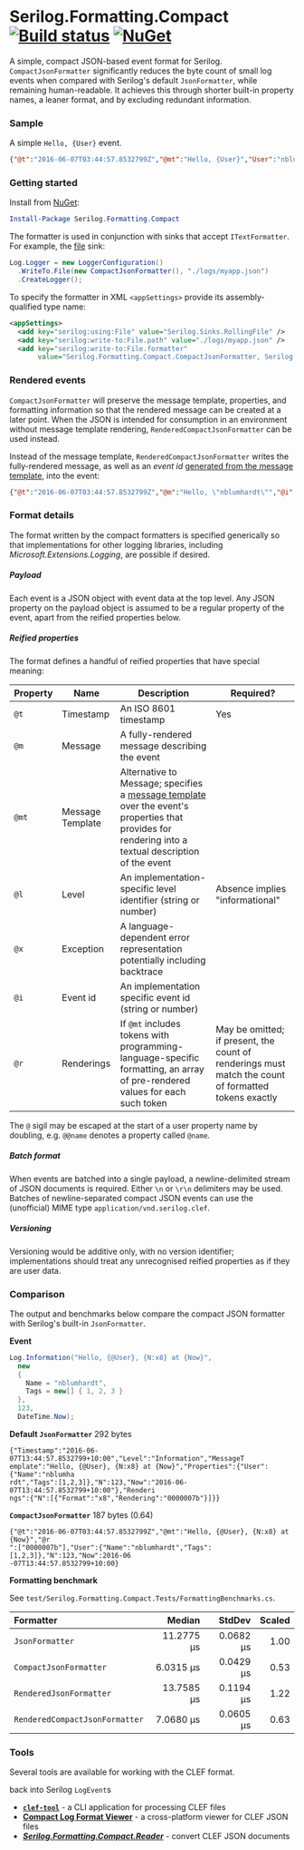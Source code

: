 # Serilog.Formatting.Compact [![Build status](https://ci.appveyor.com/api/projects/status/ch5il2airviylofn?svg=true)](https://ci.appveyor.com/project/serilog/serilog-formatting-compact) [![NuGet](https://img.shields.io/nuget/v/Serilog.Formatting.Compact.svg)](https://nuget.org/packages/Serilog.Formatting.Compact)

A simple, compact JSON-based event format for Serilog. `CompactJsonFormatter` significantly reduces the byte count of small log events when compared with Serilog's default `JsonFormatter`, while remaining human-readable. It achieves this through shorter built-in property names, a leaner format, and by excluding redundant information.

### Sample

A simple `Hello, {User}` event.

```json
{"@t":"2016-06-07T03:44:57.8532799Z","@mt":"Hello, {User}","User":"nblumhardt"}
```

### Getting started

Install from [NuGet](https://nuget.org/packages/Serilog.Formatting.Compact):

```powershell
Install-Package Serilog.Formatting.Compact
```

The formatter is used in conjunction with sinks that accept `ITextFormatter`. For example, the [file](https://github.com/serilog/serilog-sinks-file) sink:

```csharp
Log.Logger = new LoggerConfiguration()
  .WriteTo.File(new CompactJsonFormatter(), "./logs/myapp.json")
  .CreateLogger();
```

To specify the formatter in XML `<appSettings>` provide its assembly-qualified type name:

```xml
<appSettings>
  <add key="serilog:using:File" value="Serilog.Sinks.RollingFile" />
  <add key="serilog:write-to:File.path" value="./logs/myapp.json" />
  <add key="serilog:write-to:File.formatter"
       value="Serilog.Formatting.Compact.CompactJsonFormatter, Serilog.Formatting.Compact" />
```

### Rendered events

`CompactJsonFormatter` will preserve the message template, properties, and formatting information so that the rendered message can be created at a later point. When the
JSON is intended for consumption in an environment without message template rendering, `RenderedCompactJsonFormatter` can be used instead.

Instead of the message template, `RenderedCompactJsonFormatter` writes the fully-rendered message, as well as
an _event id_ [generated from the message template](https://nblumhardt.com/2015/10/assigning-event-types-to-serilog-events/), into the event:

```json
{"@t":"2016-06-07T03:44:57.8532799Z","@m":"Hello, \"nblumhardt\"","@i":"7a8b9c0d","User":"nblumhardt"}
```

### Format details

The format written by the compact formatters is specified generically so that implementations for other logging libraries, including _Microsoft.Extensions.Logging_, are possible if desired.

##### Payload

Each event is a JSON object with event data at the top level. Any JSON property on the payload object is assumed to be a regular property of the event, apart from the reified properties below.

##### Reified properties

The format defines a handful of reified properties that have special meaning:

| Property | Name | Description | Required? |
| -------- | ---- | ----------- | --------- |
| `@t`     | Timestamp | An ISO 8601 timestamp | Yes |
| `@m`     | Message | A fully-rendered message describing the event | |
| `@mt` | Message Template | Alternative to Message; specifies a [message template](http://messagetemplates.org) over the event's properties that provides for rendering into a textual description of the event | |
| `@l` | Level | An implementation-specific level identifier (string or number) | Absence implies "informational"  |
| `@x` | Exception | A language-dependent error representation potentially including backtrace | |
| `@i` | Event id | An implementation specific event id (string or number) | |
| `@r` | Renderings | If `@mt` includes tokens with programming-language-specific formatting, an array of pre-rendered values for each such token | May be omitted; if present, the count of renderings must match the count of formatted tokens exactly |

The `@` sigil may be escaped at the start of a user property name by doubling, e.g. `@@name` denotes a property called `@name`.

##### Batch format

When events are batched into a single payload, a newline-delimited stream of JSON documents is required. Either `\n` or `\r\n` delimiters may be used. Batches of newline-separated compact JSON events can use the (unofficial) MIME type `application/vnd.serilog.clef`.

##### Versioning

Versioning would be additive only, with no version identifier; implementations should treat any unrecognised reified properties as if they are user data.

### Comparison

The output and benchmarks below compare the compact JSON formatter with Serilog's built-in `JsonFormatter`.

**Event**

```csharp
Log.Information("Hello, {@User}, {N:x8} at {Now}",
  new
  {
    Name = "nblumhardt",
    Tags = new[] { 1, 2, 3 }
  },
  123,
  DateTime.Now);
```

**Default `JsonFormatter`** 292 bytes

```
{"Timestamp":"2016-06-07T13:44:57.8532799+10:00","Level":"Information","MessageT
emplate":"Hello, {@User}, {N:x8} at {Now}","Properties":{"User":{"Name":"nblumha
rdt","Tags":[1,2,3]},"N":123,"Now":"2016-06-07T13:44:57.8532799+10:00"},"Renderi
ngs":{"N":[{"Format":"x8","Rendering":"0000007b"}]}}
```

**`CompactJsonFormatter`** 187 bytes (0.64)

```
{"@t":"2016-06-07T03:44:57.8532799Z","@mt":"Hello, {@User}, {N:x8} at {Now}","@r
":["0000007b"],"User":{"Name":"nblumhardt","Tags":[1,2,3]},"N":123,"Now":2016-06
-07T13:44:57.8532799+10:00}
```

**Formatting benchmark**

See `test/Serilog.Formatting.Compact.Tests/FormattingBenchmarks.cs`.

|                      Formatter |    Median  |    StdDev | Scaled |
|:------------------------------ |----------: |---------: |------: |
|                `JsonFormatter` | 11.2775 &micro;s | 0.0682 &micro;s |   1.00 |
|         `CompactJsonFormatter` |  6.0315 &micro;s | 0.0429 &micro;s |   0.53 |
|        `RenderedJsonFormatter` | 13.7585 &micro;s | 0.1194 &micro;s |   1.22 |
| `RenderedCompactJsonFormatter` |  7.0680 &micro;s | 0.0605 &micro;s |   0.63 |

### Tools

Several tools are available for working with the CLEF format.

back into Serilog `LogEvent`s
 * **[`clef-tool`](https://github.com/datalust/clef-tool)** - a CLI application for processing CLEF files
 * **[Compact Log Format Viewer](https://github.com/warrenbuckley/Compact-Log-Format-Viewer)** - a cross-platform viewer for CLEF JSON files
 * **[_Serilog.Formatting.Compact.Reader_](https://github.com/serilog/serilog-formatting-compact-reader)** - convert CLEF JSON documents  
